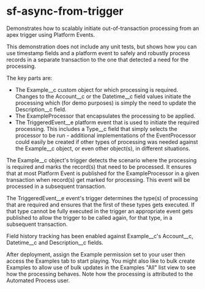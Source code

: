 # sf-async-from-trigger

Demonstrates how to scalably initiate out-of-transaction processing from an apex trigger using Platform Events.

This demonstration does not include any unit tests, but shows how you can use timestamp fields and a platform event to safely and robustly process records in a separate transaction to the one that detected a need for the processing.

The key parts are:

* The Example__c custom object for which processing is required. Changes to the Account__c or the Datetime__c field values initiate the processing which (for demo purposes) is simply the need to update the Description__c field.
* The ExampleProcessor that encapsulates the processing to be applied.
* The TriggeredEvent__e platform event that is used to initiate the required processing. This includes a Type__c field that simply selects the processor to be run - additional implementations of the EventProcessor could easily be created if other types of processing was needed against the Example__c object, or even other object(s), in different situations.

The Example__c object's trigger detects the scenario where the processing is required and marks the record(s) that need to be processed. It ensures that at most Platform Event is published for the ExampleProcessor in a given transaction when record(s) get marked for processing. This event will be processed in a subsequent transaction.

The TriggeredEvent__e event's trigger determines the type(s) of processing that are required and ensures that the first of these types gets executed. If that type cannot be fully executed in the trigger an appropriate event gets published to allow the trigger to be called again, for that type, in a subsequent transaction.

Field history tracking has been enabled against Example__c's Account__c, Datetime__c and Description__c fields.

After deployment, assign the Example permission set to your user then access the Examples tab to start playing. You might also like to bulk create Examples to allow use of bulk updates in the Examples "All" list view to see how the processing behaves. Note how the processing is attributed to the Automated Process user.
